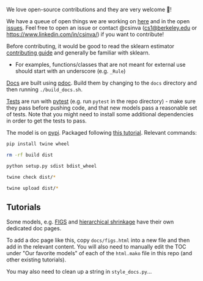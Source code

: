 We love open-source contributions and they are very welcome 🤗!

We have a queue of open things we are working on [here](https://github.com/csinva/imodels/projects/1) and in the open [issues](https://github.com/csinva/imodels/issues). Feel free to open an issue or contact @csinva (cs1@berkeley.edu or https://www.linkedin.com/in/csinva/) if you want to contribute!

Before contributing, it would be good to read the sklearn estimator [contributing guide](https://scikit-learn.org/stable/developers/develop.html) and generally be familiar with sklearn.
- For examples, functions/classes that are not meant for external use should start with an underscore (e.g. `_Rule`)  

[Docs](https://csinva.io/imodels/docs/) are built using [pdoc](https://pdoc3.github.io/pdoc/). Build them by changing to the `docs` directory and then running `./build_docs.sh`.

[Tests](tests) are run with [pytest](https://docs.pytest.org/en/stable/) (e.g. run `pytest` in the repo directory) - make sure they pass before pushing code, and that new models pass a reasonable set of tests. Note that you might need to install some additional dependencies in order to get the tests to pass.

The model is on [pypi](https://pypi.org/project/imodels/). Packaged following [this tutorial](https://realpython.com/pypi-publish-python-package/). Relevant commands:
```bash
pip install twine wheel

rm -rf build dist

python setup.py sdist bdist_wheel

twine check dist/*

twine upload dist/*
```


## Tutorials

Some models, e.g. [FIGS](https://csinva.io/imodels/figs.html) and [hierarchical shrinkage](https://csinva.io/imodels/shrinkage.html) have their own dedicated doc pages.

To add a doc page like this, copy `docs/figs.html` into a new file and then add in the relevant content. You will also need to manually edit the TOC under "Our favorite models" of each of the `html.mako` file in this repo (and other existing tutorials).

You may also need to clean up a string in `style_docs.py`...
